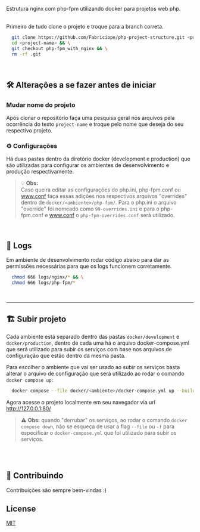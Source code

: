 Estrutura nginx com php-fpm utilizando docker para projetos web php.
<br><br>

Primeiro de tudo clone o projeto e troque para a branch correta.
```bash
  git clone https://github.com/Fabriciope/php-project-structure.git <project-name> && \
  cd <project-name> && \
  git checkout php-fpm_with_nginx && \
  rm -rf .git
```
<br>

## 🛠️ Alterações a se fazer antes de iniciar

### Mudar nome do projeto
Após clonar o repositório faça uma pesquisa geral nos arquivos pela ocorrência do texto `project-name` e troque pelo nome que deseja do seu respectivo projeto.
<!-- TODO: adicionar uma tabela listando quais linhas em quais arquivos essa alteração deve ser feito ( com descrição) -->

### ⚙️ Configurações
Há duas pastas dentro da diretório docker (development e production) que são utilizadas para configurar os ambientes de desenvolvimento e produção respectivamente. 
> 💡 **Obs:** <br>
>  Caso queira editar as configurações do php.ini, php-fpm.conf ou www.conf faça essas adições nos respectivos arquivos "overrides" dentro de `docker/<ambiente>/php-fpm/`. Para o php.ini o arquivo "override" foi nomeado como `99-overrides.ini` e para o php-fpm.conf e www.conf o `php-fpm-overrides.conf` será utilizado.

<br>

## 🧾 Logs
 Em ambiente de desenvolvimento rodar código abaixo para dar as permissões necessárias para que os logs funcionem corretamente.
```bash
  chmod 666 logs/nginx/* && \
  chmod 666 logs/php-fpm/*
```
<br>

<hr>

## 🏗️ Subir projeto
Cada ambiente está separado dentro das pastas `docker/development` e `docker/production`, dentro de cada uma há o arquivo docker-compose.yml que será utilizado para subir os serviços com base nos arquivos de configuração que estão dentro da mesma pasta.

Para escolher o ambiente que vai ser usado ao subir os serviços basta alterar o arquivo de configuração que será utilizado ao rodar o comando `docker compose up`:
```bash
  docker compose --file docker/<ambiente>/docker-compose.yml up --build
```

Agora acesse o projeto localmente em seu navegador via url http://127.0.0.1:80/

> ⚠️ **Obs:** quando "derrubar" os serviços, ao rodar o comando `docker compose down`, não se esqueça de usar a flag `--file` ou `-f` para especificar o `docker-compose.yml` que foi utilizado para subir os serviços.

<br><br>

## 🤝 Contribuindo

Contribuições são sempre bem-vindas :)
<br>

## License
[MIT](https://choosealicense.com/licenses/mit/)

